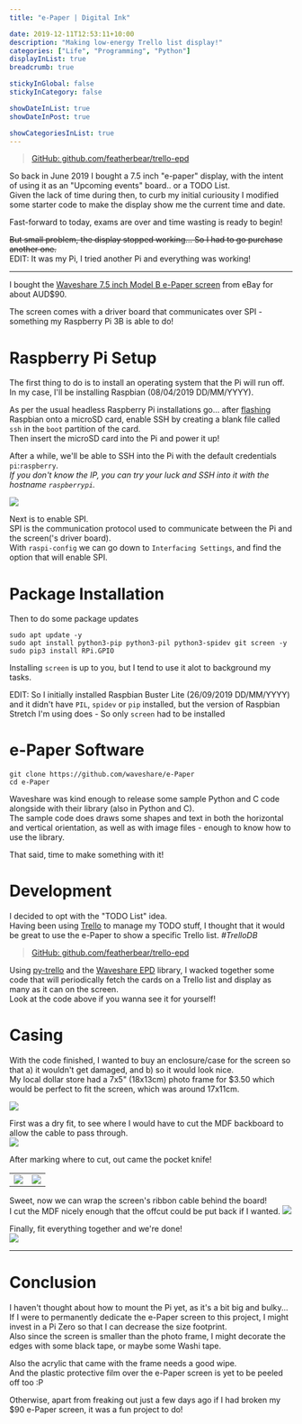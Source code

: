```yaml
---
title: "e-Paper | Digital Ink"

date: 2019-12-11T12:53:11+10:00
description: "Making low-energy Trello list display!"
categories: ["Life", "Programming", "Python"]
displayInList: true
breadcrumb: true

stickyInGlobal: false
stickyInCategory: false

showDateInList: true
showDateInPost: true

showCategoriesInList: true
---
```


> [<i class="fab fa-github" aria-hidden="true"></i> GitHub: github.com/featherbear/trello-epd](https://github.com/featherbear/trello-epd)  

So back in June 2019 I bought a 7.5 inch "e-paper" display, with the intent of using it as an "Upcoming events" board.. or a TODO List.  
Given the lack of time during then, to curb my initial curiousity I modified some starter code to make the display show me the current time and date.

Fast-forward to today, exams are over and time wasting is ready to begin!  

<s>But small problem, the display stopped working... So I had to go purchase another one.</s>  
EDIT: It was my Pi, I tried another Pi and everything was working!

---

I bought the [Waveshare 7.5 inch Model B e-Paper screen](www.waveshare.com/7.5inch-e-paper-hat-b.htm) from eBay for about AUD$90.

The screen comes with a driver board that communicates over SPI - something my Raspberry Pi 3B is able to do!  

# Raspberry Pi Setup

The first thing to do is to install an operating system that the Pi will run off.  
In my case, I'll be installing Raspbian (08/04/2019 DD/MM/YYYY).

As per the usual headless Raspberry Pi installations go... after [flashing](https://www.balena.io/etcher/) Raspbian onto a microSD card, enable SSH by creating a blank file called `ssh` in the `boot` partition of the card.  
Then insert the microSD card into the Pi and power it up!

After a while, we'll be able to SSH into the Pi with the default credentials `pi`:`raspberry`.  
_If you don't know the IP, you can try your luck and SSH into it with the hostname `raspberrypi`._  

![](raspberrypi-login.png)

Next is to enable SPI.  
SPI is the communication protocol used to communicate between the Pi and the screen('s driver board).  
With `raspi-config` we can go down to `Interfacing Settings`, and find the option that will enable SPI.

# Package Installation

Then to do some package updates

```
sudo apt update -y
sudo apt install python3-pip python3-pil python3-spidev git screen -y
sudo pip3 install RPi.GPIO
```

Installing `screen` is up to you, but I tend to use it alot to background my tasks.  

EDIT: So I initially installed Raspbian Buster Lite (26/09/2019 DD/MM/YYYY) and it didn't have `PIL`, `spidev` or `pip` installed, but the version of Raspbian Stretch I'm using does - So only `screen` had to be installed

# e-Paper Software

```
git clone https://github.com/waveshare/e-Paper
cd e-Paper
```

Waveshare was kind enough to release some sample Python and C code alongside with their library (also in Python and C).  
The sample code does draws some shapes and text in both the horizontal and vertical orientation, as well as with image files - enough to know how to use the library.

That said, time to make something with it!

# Development

I decided to opt with the "TODO List" idea.  
Having been using [Trello](https://trello.com) to manage my TODO stuff, I thought that it would be great to use the e-Paper to show a specific Trello list. _#TrelloDB_

> [<i class="fab fa-github" aria-hidden="true"></i> GitHub: github.com/featherbear/trello-epd](https://github.com/featherbear/trello-epd)  

Using [py-trello](https://pypi.org/project/py-trello/) and the [Waveshare EPD](https://github.com/waveshare/e-Paper/) library, I wacked together some code that will periodically fetch the cards on a Trello list and display as many as it can on the screen.  
Look at the code above if you wanna see it for yourself!

# Casing

With the code finished, I wanted to buy an enclosure/case for the screen so that a) it wouldn't get damaged, and b) so it would look nice.  
My local dollar store had a 7x5" (18x13cm) photo frame for $3.50 which would be perfect to fit the screen, which was around 17x11cm.  

![](20191211_220836.jpg)

First was a dry fit, to see where I would have to cut the MDF backboard to allow the cable to pass through.  
![](20191211_221809.jpg)

After marking where to cut, out came the pocket knife!  

| | |
|:--:|:--:|
|![](20191211_223023.jpg)|![](20191211_223417.jpg)|

Sweet, now we can wrap the screen's ribbon cable behind the board!  
I cut the MDF nicely enough that the offcut could be put back if I wanted.
![](20191211_224036.jpg)

Finally, fit everything together and we're done!  
![](20191211_230300.jpg)

---

# Conclusion

I haven't thought about how to mount the Pi yet, as it's a bit big and bulky...  
If I were to permanently dedicate the e-Paper screen to this project, I might invest in a Pi Zero so that I can decrease the size footprint.  
Also since the screen is smaller than the photo frame, I might decorate the edges with some black tape, or maybe some Washi tape.  

Also the acrylic that came with the frame needs a good wipe.  
And the plastic protective film over the e-Paper screen is yet to be peeled off too :P


Otherwise, apart from freaking out just a few days ago if I had broken my $90 e-Paper screen, it was a fun project to do!